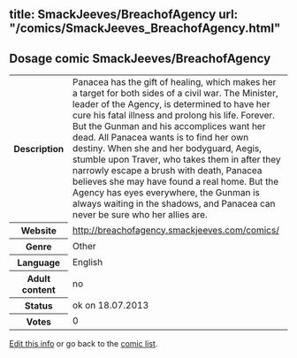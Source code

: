 title: SmackJeeves/BreachofAgency
url: "/comics/SmackJeeves_BreachofAgency.html"
---
Dosage comic SmackJeeves/BreachofAgency
-----------------------------------------

<p id="msg"></p>
<script type="text/javascript">
if (window.location.search === '?edit_info_mail=sent_ok') {
  var elem = document.getElementById("msg");
  elem.innerHTML = 'Edited information sucessfully sent for review, which is usually done daily. Thanks!';
  elem.className = 'ok';
}
</script>
<table class="comicinfo">
<tr>
<th>Description</th><td>Panacea has the gift of healing, which makes her a target for both sides of a civil war. The Minister, leader of the Agency, is determined to have her cure his fatal illness and prolong his life. Forever. But the Gunman and his accomplices want her dead. All Panacea wants is to find her own destiny. When she and her bodyguard, Aegis, stumble upon Traver, who takes them in after they narrowly escape a brush with death, Panacea believes she may have found a real home. But the Agency has eyes everywhere, the Gunman is always waiting in the shadows, and Panacea can never be sure who her allies are.</td>
</tr>
<tr>
<th>Website</th><td><a href="http://breachofagency.smackjeeves.com/comics/">http://breachofagency.smackjeeves.com/comics/</a></td>
</tr>
<tr>
<th>Genre</th><td>Other</td>
</tr>
<tr>
<th>Language</th><td>English</td>
</tr>
<tr>
<th>Adult content</th><td>no</td>
</tr>
<tr>
<th>Status</th><td>ok on 18.07.2013</td>
</tr>
<tr>
<th>Votes</th><td>0</td>
</tr>
</table>

[Edit this info](SmackJeeves_BreachofAgency_edit.html) or go back to the [comic list](../comic-index.html).
